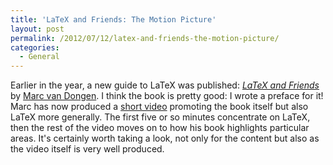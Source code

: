 ```yaml
---
title: 'LaTeX and Friends: The Motion Picture'
layout: post
permalink: /2012/07/12/latex-and-friends-the-motion-picture/
categories:
  - General
---
```

Earlier in the year, a new guide to LaTeX was published: [_LaTeX and Friends_](https://www.springer.com/computer/media+design/book/978-3-642-23815-4) by [Marc van Dongen](http://csweb.ucc.ie/~dongen/). I think the book is pretty good: I wrote a preface for it! Marc has now produced a [short video](https://www.youtube.com/watch?v=s04nZHtI8jg) promoting the book itself but also LaTeX more generally. The first five or so minutes concentrate on LaTeX, then the rest of the video moves on to how his book highlights particular areas. It's certainly worth taking a look, not only for the content but also as the video itself is very well produced.
